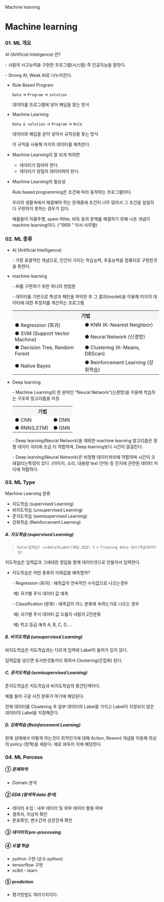 Machine learning

# Machine learning



### 01. ML 개요

AI (Artificial Inteligence) 란?

\- 사람의 사고능력을 구현한 프로그램(시스템) 즉 인공지능을 말한다.

\- Strong AI, Weak AI로 나누어진다.



- Rule Based Program

  `Data` → `Program` → `solution`

  데이터를 프로그램에 넣어 해답을 찾는 방식

  

- Machine Learning

  `Data & solution` → `Program` → `Rule`

  데이터와 해답을 같이 넣어서 규칙성을 찾는 방식

  이 규칙을 사용해 미지의 데이터를 예측한다.



- Machine Learning이 잘 되게 하려면
  - 데이터가 많아야 한다.
  - 데이터가 양질의 데이터여야 한다.



- Machine Learning의 필요성

  Rule based programming은 조건에 따라 동작하는 프로그램이다.

  우리의 생활속에서 해결해야 하는 문제중에 조건이 너무 많아서 그 조건을 일일히 다 구현하지 못하는 경우가 있다.

  예를들어 자율주행, spam fillter, 바둑 등의 문제를 해결하기 위해 나온 개념이 machine learning이다. ("1959 " 아서 사무엘)



###  02. ML 종류

- AI (Artificial Intelligence)

  \- 가장 포괄적인 개념으로, 인간이 가지는 학습능력, 추출능력을 컴퓨터로 구현한것을 뜻한다.

- machine learning

  \- AI를 구현하기 위한 하나의 방법론

  \- 데이터를 기반으로 특성과 패턴을 파악한 후 그 결과(model)을 이용해 미지의 데이터에 대한 추정치를 계산하는 프로그램

  <table>
      <tr>
      	<th colspan='2' style="text-align:center;"
              bgcolor="#F5F5F5">기법</th>
      </tr>
      <tr>
      	<td bgcolor="#FFFFFF">● Regression (회귀)</td>
          <td bgcolor="#FFFFFF">● KNN (K-Nearest Neighbor)</td>
      </tr>
      <tr>
      	<td bgcolor="#FFFFFF">● SVM (Support Vector Machine)</td>
          <td bgcolor="#FFFFFF">● Neural Network (신경망)</td>
      </tr>
      <tr>
      	<td bgcolor="#FFFFFF">● Decision Tree, Random Forest</td>
          <td bgcolor="#FFFFFF">● Clustering (K-Means, DBScan)</td>
      </tr>
      <tr>
      	<td bgcolor="#FFFFFF">● Native Bayes</td>
          <td bgcolor="#FFFFFF">● Reinforcement Learning (강화학습)</td>
      </tr>
  </table>
  
  
  
- Deep learning

  \- Machine Learning의 한 분야인 "Neural Network"(신경망)을 이용해 학습하는 구조와 알고리즘을 지칭

  <table>
      <tr>
      	<th colspan='2' style="text-align:center;"
              bgcolor="#F5F5F5">기법</th>
      </tr>
      <tr>
      	<td bgcolor="#FFFFFF">● CNN</td>
          <td bgcolor="#FFFFFF">● DNN</td>
      </tr>
      <tr>
      	<td bgcolor="#FFFFFF">● RNN(LSTM)</td>
          <td bgcolor="#FFFFFF">● GNN</td>
      </tr>
  </table>

  \- Deep learning(Neural Network)을 제외한 machine learning 알고리즘은 정형 데이터 처리에 조금 더 적합하며, Deep learning보다 시간이 덜걸린다.

  \- Deep learning(Neural Network)은 비정형 데이터처리에 적합하며 시간이 오래걸리는특징이 있다. (이미지, 소리, 대용량 text 언어) 등 인지에 관련된 데이터 처리에 적합하다.



### 03. ML Type

Machine Learning 분류

- 지도학습 (supervised Learning)
- 비지도학습 (unsupervised Learning)
- 준지도학습 (semisupervised Learning)
- 강화학습 (Reinforcement Learning)

##### A. 지도학습 (supervised Learning)

> `Data(입력값) x`+`Data의Label(해답,정답) t` = `Training Data Set(학습데이터셋)`

지도학습은 입력값과 그에대한 정답을 함께 데이터셋으로 만들어서 입력한다.

- 지도학습은 어떤 종류의 미래값을 예측할까?

  \- Regression (회귀) : 예측값이 연속적인 수치값으로 나오는경우

  ​	예) 국가별 주식 데이터 값 예측

  \- Classification (분류) : 예측값이 어느 분류에 속하는가로 나오는 경우

  ​	예) 국가별 주식 데이터 값 오를지 내릴지 2진분류

  ​	예) 학교 등급 예측 A, B, C, D, ...

##### B. 비지도학습 (unsupervised Learning)

비지도학습은 지도학습과는 다르게 입력에 Label이 들어가 있지 않다.

입력값을 넣으면 유사한것들끼리 묶여서 Clustering(군집화) 된다.

##### C. 준지도학습 (semisupervised Learning)

준지도학습은 지도학습과 비지도학습의 중간단계이다.

예를 들어 구글 사진 분류가 여기에 해당된다.

전체 데이터를 Clustering 후 일부 데이터의 Label을 가지고 Label이 지정되지 않은 데이터의 Label을 지정해준다.

##### D. 강화학습 (Reinforcement Learning)

현재 상태에서 어떻게 하는것이 최적인가에 대해 Action, Reword 개념을 이용해 최상의 policy (정책)을 세운다. 예로 바둑이 이에 해당한다.



### 04. ML Porcess

##### ① 문제파악

- Domain 분석

##### ② EDA (탐색적 data 분석)

- 데이터 수집 : 내부 데이터 및 외부 데이터 활용 여부
- 결측치, 이상치 확인
- 분포확인, 변수간의 상관관계 확인

##### ③ 데이터의 pre-processing

##### ④ 모델 학습

- python 구현 (순수 python)
- tensorflow 구현
- scikit - learn

##### ⑤ prediction

- 평가방법도 여러가지이다.



















